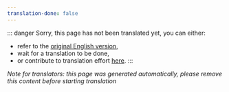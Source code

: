 ```yaml
---
translation-done: false
---
```

::: danger
Sorry, this page has not been translated yet, you can either:
- refer to the [original English version](</mapping/basic-lighting.md>),
- wait for a translation to be done,
- or contribute to translation effort [here](https://github.com/bsmg/wiki).
:::

_Note for translators: this page was generated automatically, please remove this content before starting translation_
